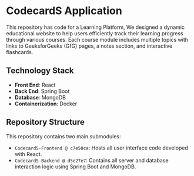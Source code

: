 # CodecardS Application

This repository has code for a Learning Platform, We designed a dynamic educational website to help users efficiently track their learning progress through various courses.
Each course module includes multiple topics with links to GeeksforGeeks (GfG) pages, a notes section, and interactive flashcards.

## Technology Stack

- **Front End**: React
- **Back End**: Spring Boot
- **Database**: MongoDB
- **Containerization**: Docker

## Repository Structure

This repository contains two main submodules:

- `CodecardS-Frontend @ c7e50ca`: Hosts all user interface code developed with React.
- `CodecardS-Backend @ d5e27e7`: Contains all server and database interaction logic using Spring Boot and MongoDB.
